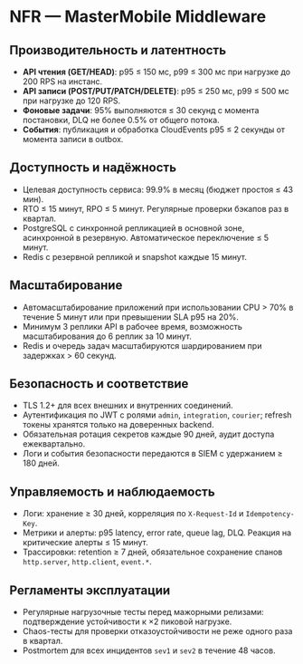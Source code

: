 # NFR — MasterMobile Middleware

## Производительность и латентность
- **API чтения (GET/HEAD)**: p95 ≤ 150 мс, p99 ≤ 300 мс при нагрузке до 200 RPS на инстанс.
- **API записи (POST/PUT/PATCH/DELETE)**: p95 ≤ 250 мс, p99 ≤ 500 мс при нагрузке до 120 RPS.
- **Фоновые задачи**: 95% выполняются ≤ 30 секунд с момента постановки, DLQ не более 0.5% от общего потока.
- **События**: публикация и обработка CloudEvents p95 ≤ 2 секунды от момента записи в outbox.

## Доступность и надёжность
- Целевая доступность сервиса: 99.9% в месяц (бюджет простоя ≤ 43 мин).
- RTO ≤ 15 минут, RPO ≤ 5 минут. Регулярные проверки бэкапов раз в квартал.
- PostgreSQL с синхронной репликацией в основной зоне, асинхронной в резервную. Автоматическое переключение ≤ 5 минут.
- Redis с резервной репликой и snapshot каждые 15 минут.

## Масштабирование
- Автомасштабирование приложений при использовании CPU > 70% в течение 5 минут или при превышении SLA p95 на 20%.
- Минимум 3 реплики API в рабочее время, возможность масштабирования до 6 реплик за 10 минут.
- Redis и очередь задач масштабируются шардированием при задержках > 60 секунд.

## Безопасность и соответствие
- TLS 1.2+ для всех внешних и внутренних соединений.
- Аутентификация по JWT c ролями `admin`, `integration`, `courier`; refresh токены хранятся только на доверенных backend.
- Обязательная ротация секретов каждые 90 дней, аудит доступа ежеквартально.
- Логи и события безопасности передаются в SIEM с удержанием ≥ 180 дней.

## Управляемость и наблюдаемость
- Логи: хранение ≥ 30 дней, корреляция по `X-Request-Id` и `Idempotency-Key`.
- Метрики и алерты: p95 latency, error rate, queue lag, DLQ. Реакция на критические алерты ≤ 15 минут.
- Трассировки: retention ≥ 7 дней, обязательное сохранение спанов `http.server`, `http.client`, `event.*`.

## Регламенты эксплуатации
- Регулярные нагрузочные тесты перед мажорными релизами: подтверждение устойчивости к ×2 пиковой нагрузке.
- Chaos-тесты для проверки отказоустойчивости не реже одного раза в квартал.
- Postmortem для всех инцидентов `sev1` и `sev2` в течение 48 часов.
